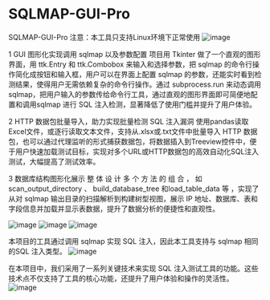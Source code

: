 # SQLMAP-GUI-Pro
SQLMAP-GUI-Pro
注意：本工具只支持Linux环境下正常使用
![image](https://github.com/user-attachments/assets/a64b8c1f-330b-4ffd-bc1e-22261e779727)

1 GUI 图形化实现调用 sqlmap 以及参数配置
    项目用 Tkinter 做了一个直观的图形界面，用 ttk.Entry 和 ttk.Combobox 来输入和选择参数，把 sqlmap 的命令行操作简化成按钮和输入框，用户可以在界面上配置 sqlmap 的参数，还能实时看到检测结果，使得用户无需依赖复杂的命令行操作。通过 subprocess.run 来动态调用 sqlmap，把用户输入的参数传给命令行工具，通过直观的图形界面即可简便地配置和调用sqlmap 进行 SQL 注入检测，显著降低了使用门槛并提升了用户体验。

2 HTTP 数据包批量导入，助力实现批量检测 SQL 注入漏洞
    使用pandas读取Excel文件，或逐行读取文本文件，支持从.xlsx或.txt文件中批量导入 HTTP 数据包，也可以通过代理监听的形式捕获数据包，将数据插入到Treeview控件中，便于用户快速加载测试目标，实现对多个URL或HTTP数据包的高效自动化SQL注入测试，大幅提高了测试效率。

3 数据库结构图形化展示
    整 体 设 计 多 个 方 法 的 组 合 ， 如 scan_output_directory 、 build_database_tree 和load_table_data 等 ，实现了从对 sqlmap 输出目录的扫描解析到构建树型视图，展示 IP 地址、数据库、表和字段信息并加载并显示表数据，提升了数据分析的便捷性和直观性。

![image](https://github.com/user-attachments/assets/55a44086-abf0-4565-a02c-633fb81cd71b)
![image](https://github.com/user-attachments/assets/6cd9bedf-93c3-467d-a280-0254e8af756b)
![image](https://github.com/user-attachments/assets/fa1b4ac7-ef32-4596-915e-3876a88b0213)



本项目的工具通过调用 sqlmap 实现 SQL 注入，因此本工具支持与 sqlmap 相同的SQL 注入类型。
![image](https://github.com/user-attachments/assets/bc5ed68d-5447-4b03-a035-4ee9780f5732)

在本项目中，我们采用了一系列关键技术来实现 SQL 注入测试工具的功能。这些技术点不仅支持了工具的核心功能，还提升了用户体验和操作的灵活性。
![image](https://github.com/user-attachments/assets/d4dd9bce-e040-4aac-bd94-7dec4f0080c5)



